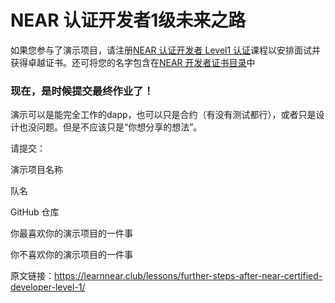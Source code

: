 
# NEAR 认证开发者1级未来之路

如果您参与了演示项目，请注册[NEAR 认证开发者 Level1 认证](https://learnnear.club/courses/near-certified-developer-verified-ncdl1v/)课程以安排面试并获得卓越证书。还可将您的名字包含在[NEAR 开发者证书目录](https://learnnear.club/near-certified-developers-level1/)中 

### 现在，是时候提交最终作业了！

演示可以是能完全工作的dapp，也可以只是合约（有没有测试都行），或者只是设计也没问题。但是不应该只是“你想分享的想法”。

请提交：

演示项目名称

队名

GitHub 仓库

你最喜欢你的演示项目的一件事

你不喜欢你的演示项目的一件事


原文链接：https://learnnear.club/lessons/further-steps-after-near-certified-developer-level-1/
